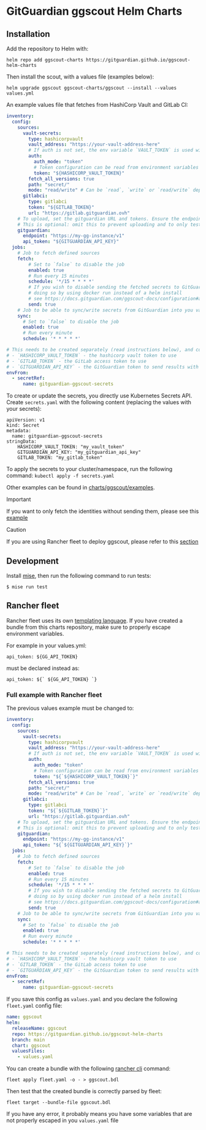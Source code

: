 # GitGuardian ggscout Helm Charts

## Installation

Add the repository to Helm with:

```shell
helm repo add ggscout-charts https://gitguardian.github.io/ggscout-helm-charts
```

Then install the scout, with a values file (examples below):

```shell
helm upgrade ggscout ggscout-charts/ggscout --install --values values.yml
```

An example values file that fetches from HashiCorp Vault and GitLab CI:

```yaml
inventory:
  config:
    sources:
      vault-secrets:
        type: hashicorpvault
        vault_address: "https://your-vault-address-here"
        # If auth is not set, the env variable `VAULT_TOKEN` is used with a `token` auth_mode
        auth:
          auth_mode: "token"
          # Token configuration can be read from environment variables like so:
          token: "${HASHICORP_VAULT_TOKEN}"
        fetch_all_versions: true
        path: "secret/"
        mode: "read/write" # Can be `read`, `write` or `read/write` depending on wether fetch and/or sync are enabled
      gitlabci:
        type: gitlabci
        token: "${GITLAB_TOKEN}"
        url: "https://gitlab.gitguardian.ovh"
    # To upload, set the gitguardian URL and tokens. Ensure the endpoint path ends with /v1
    # This is optional: omit this to prevent uploading and to only test collection.
    gitguardian:
      endpoint: "https://my-gg-instance/v1"
      api_token: "${GITGUARDIAN_API_KEY}"
  jobs:
    # Job to fetch defined sources
    fetch:
        # Set to `false` to disable the job
        enabled: true
        # Run every 15 minutes
        schedule: '*/15 * * * *'
        # If you wish to disable sending the fetched secrets to GitGuardian, we recommend
        # doing so by using docker run instead of a helm install
        # see https://docs.gitguardian.com/ggscout-docs/configuration#audit-mode for more details
        send: true
    # Job to be able to sync/write secrets from GitGuardian into you vault
    sync:
      # Set to `false` to disable the job
      enabled: true
      # Run every minute
      schedule: '* * * * *'

# This needs to be created separately (read instructions below), and contain the following keys:
# - `HASHICORP_VAULT_TOKEN` - the hashicorp vault token to use
# - `GITLAB_TOKEN` - the GitLab access token to use
# - `GITGUARDIAN_API_KEY` - the GitGuardian token to send results with
envFrom:
  - secretRef:
      name: gitguardian-ggscout-secrets
```

To create or update the secrets, you directly use Kubernetes Secrets API.
Create `secrets.yaml` with the following content (replacing the values with your secrets):

```
apiVersion: v1
kind: Secret
metadata:
  name: gitguardian-ggscout-secrets
stringData:
    HASHICORP_VAULT_TOKEN: "my_vault_token"
    GITGUARDIAN_API_KEY: "my_gitguardian_api_key"
    GITLAB_TOKEN: "my_gitlab_token"
```

To apply the secrets to your cluster/namespace, run the following command: `kubectl apply -f secrets.yaml`

Other examples can be found in [charts/ggscout/examples](charts/ggscout/examples).

> [!IMPORTANT]
> If you want to only fetch the identities without sending them, please see this [example](charts/ggscout/examples/fetch_only)


> [!CAUTION]
> If you are using Rancher fleet to deploy ggscout, please refer to this [section](#rancher-fleet)


## Development

Install [mise](https://mise.jdx.dev/), then run the following command to run tests:

```shell
$ mise run test
```

## Rancher fleet

Rancher fleet uses its own [templating language](https://fleet.rancher.io/ref-fleet-yaml#templating).
If you have created a bundle from this charts repository, make sure to properly escape environment variables.

For example in your values.yml:
```
api_token: ${GG_API_TOKEN}
```

must be declared instead as:
```
api_token: ${` ${GG_API_TOKEN} `}
```

### Full example with Rancher fleet

The previous values example must be changed to:

```yaml
inventory:
  config:
    sources:
      vault-secrets:
        type: hashicorpvault
        vault_address: "https://your-vault-address-here"
        # If auth is not set, the env variable `VAULT_TOKEN` is used with a `token` auth_mode
        auth:
          auth_mode: "token"
          # Token configuration can be read from environment variables like so:
          token: "${`${HASHICORP_VAULT_TOKEN}`}"
        fetch_all_versions: true
        path: "secret/"
        mode: "read/write" # Can be `read`, `write` or `read/write` depending on wether fetch and/or sync are enabled
      gitlabci:
        type: gitlabci
        token: "${`${GITLAB_TOKEN}`}"
        url: "https://gitlab.gitguardian.ovh"
    # To upload, set the gitguardian URL and tokens. Ensure the endpoint path ends with /v1
    # This is optional: omit this to prevent uploading and to only test collection.
    gitguardian:
      endpoint: "https://my-gg-instance/v1"
      api_token: "${`${GITGUARDIAN_API_KEY}`}"
  jobs:
    # Job to fetch defined sources
    fetch:
        # Set to `false` to disable the job
        enabled: true
        # Run every 15 minutes
        schedule: '*/15 * * * *'
        # If you wish to disable sending the fetched secrets to GitGuardian, we recommend
        # doing so by using docker run instead of a helm install
        # see https://docs.gitguardian.com/ggscout-docs/configuration#audit-mode for more details
        send: true
    # Job to be able to sync/write secrets from GitGuardian into you vault
    sync:
      # Set to `false` to disable the job
      enabled: true
      # Run every minute
      schedule: '* * * * *'

# This needs to be created separately (read instructions below), and contain the following keys:
# - `HASHICORP_VAULT_TOKEN` - the hashicorp vault token to use
# - `GITLAB_TOKEN` - the GitLab access token to use
# - `GITGUARDIAN_API_KEY` - the GitGuardian token to send results with
envFrom:
  - secretRef:
      name: gitguardian-ggscout-secrets
```

If you save this config as `values.yaml` and you declare the following `fleet.yaml` config file:

```yaml
name: ggscout
helm:
  releaseName: ggscout
  repo: https://gitguardian.github.io/ggscout-helm-charts
  branch: main
  chart: ggscout
  valuesFiles:
    - values.yaml
```

You can create a bundle with the following [rancher cli](https://formulae.brew.sh/formula/fleet-cli) command:

```
fleet apply fleet.yaml -o - > ggscout.bdl
```

Then test that the created bundle is correctly parsed by fleet:

```
fleet target --bundle-file ggscout.bdl
```

If you have any error, it probably means you have some variables that are not properly escaped in you `values.yaml` file
